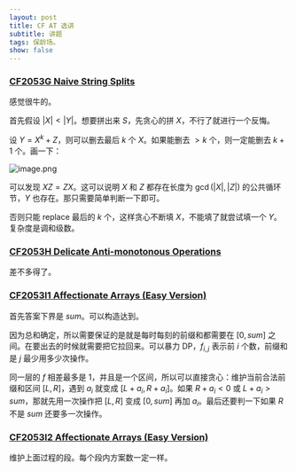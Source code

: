 ```yaml
---
layout: post
title: CF AT 选讲
subtitle: 讲题
tags: 保龄场。
show: false
---
```


### [CF2053G Naive String Splits](https://www.luogu.com.cn/problem/CF2053G)

感觉很牛的。

首先假设 $|X|<|Y|$。想要拼出来 $S$，先贪心的拼 $X$，不行了就进行一个反悔。

设 $Y=X^k+Z$，则可以删去最后 $k$ 个 $X$。如果能删去 $>k$ 个，则一定能删去 $k+1$ 个。画一下：

![image.png](https://s2.loli.net/2025/01/03/1znaZIOjUJxb8hS.png)

可以发现 $XZ=ZX$。这可以说明 $X$ 和 $Z$ 都存在长度为 $\gcd(|X|,|Z|)$ 的公共循环节，$Y$ 也存在。那只需要简单判断一下即可。

否则只能 replace 最后的 $k$ 个，这样贪心不断填 $X$，不能填了就尝试填一个 $Y$。复杂度是调和级数。

### [CF2053H Delicate Anti-monotonous Operations](https://www.luogu.com.cn/problem/CF2053H)

差不多得了。

### [CF2053I1 Affectionate Arrays (Easy Version)](https://www.luogu.com.cn/problem/CF2053I1)

首先答案下界是 $sum$。可以构造达到。

因为总和确定，所以需要保证的是就是每时每刻的前缀和都需要在 $[0,sum]$ 之间。在要出去的时候就需要把它拉回来。可以暴力 DP，$f_{i,j}$ 表示前 $i$ 个数，前缀和是 $j$ 最少用多少次操作。

同一层的 $f$ 相差最多是 $1$，并且是一个区间，所以可以直接贪心：维护当前合法前缀和区间 $[L,R]$，遇到 $a_i$ 就变成 $[L+a_i,R+a_i]$。如果 $R+a_i<0$ 或 $L+a_i>sum$，那就先用一次操作把 $[L,R]$ 变成 $[0,sum]$ 再加 $a_i$。最后还要判一下如果 $R$ 不是 $sum$ 还要多一次操作。

### [CF2053I2 Affectionate Arrays (Easy Version)](https://www.luogu.com.cn/problem/CF2053I1)

维护上面过程的段。每个段内方案数一定一样。